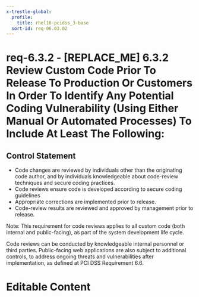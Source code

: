 ```yaml
---
x-trestle-global:
  profile:
    title: rhel10-pcidss_3-base
  sort-id: req-06.03.02
---
```


# req-6.3.2 - \[REPLACE_ME\] 6.3.2 Review Custom Code Prior To Release To Production Or Customers In Order To Identify Any Potential Coding Vulnerability (Using Either Manual Or Automated Processes) To Include At Least The Following:

## Control Statement

* Code changes are reviewed by individuals other than the originating
  code author, and by individuals knowledgeable about code-review techniques and
  secure coding practices.
* Code reviews ensure code is developed according
  to secure coding guidelines
* Appropriate corrections are implemented
  prior to release.
* Code-review results are reviewed and approved by management prior to release.

Note: This requirement for code reviews applies to all custom code
(both internal and public-facing), as part of the system development life cycle.

Code reviews can be conducted by knowledgeable internal personnel or third parties.
Public-facing web applications are also subject to additional controls,
to address ongoing threats and vulnerabilities after implementation,
as defined at PCI DSS Requirement 6.6.

# Editable Content

<!-- Make additions and edits below -->
<!-- The above represents the contents of the control as received by the profile, prior to additions. -->
<!-- If the profile makes additions to the control, they will appear below. -->
<!-- The above markdown may not be edited but you may edit the content below, and/or introduce new additions to be made by the profile. -->
<!-- If there is a yaml header at the top, parameter values may be edited. Use --set-parameters to incorporate the changes during assembly. -->
<!-- The content here will then replace what is in the profile for this control, after running profile-assemble. -->
<!-- The current profile has no added parts for this control, but you may add new ones here. -->
<!-- Each addition must have a heading either of the form ## Control my_addition_name -->
<!-- or ## Part a. (where the a. refers to one of the control statement labels.) -->
<!-- "## Control" parts are new parts added after the statement part. -->
<!-- "## Part" parts are new parts added into the top-level statement part with that label. -->
<!-- Subparts may be added with nested hash levels of the form ### My Subpart Name -->
<!-- underneath the parent ## Control or ## Part being added -->
<!-- See https://oscal-compass.github.io/compliance-trestle/tutorials/ssp_profile_catalog_authoring/ssp_profile_catalog_authoring for guidance. -->
